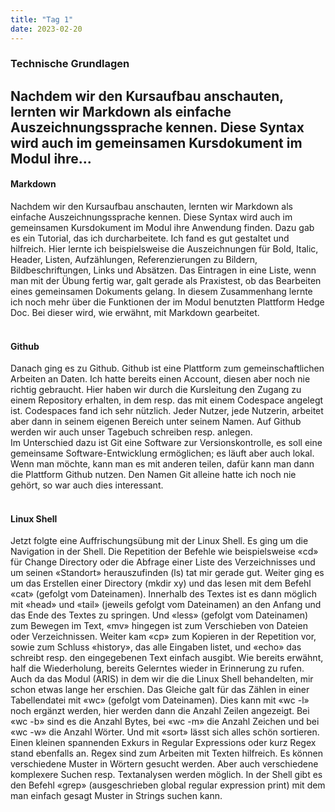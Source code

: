 ```yaml
---
title: "Tag 1"
date: 2023-02-20
---
```


### Technische Grundlagen
Nachdem wir den Kursaufbau anschauten, lernten wir Markdown als einfache Auszeichnungssprache kennen. Diese Syntax wird auch im gemeinsamen Kursdokument im Modul ihre...
---


#### **Markdown**

Nachdem wir den Kursaufbau anschauten, lernten wir Markdown als einfache Auszeichnungssprache kennen. Diese Syntax wird auch im gemeinsamen Kursdokument im Modul ihre Anwendung finden. Dazu gab es ein Tutorial, das ich durcharbeitete. Ich fand es gut gestaltet und hilfreich. Hier lernte ich beispielsweise die Auszeichnungen für Bold, Italic, Header, Listen, Aufzählungen, Referenzierungen zu Bildern, Bildbeschriftungen, Links und Absätzen. Das Eintragen in eine Liste, wenn man mit der Übung fertig war, galt gerade als Praxistest, ob das Bearbeiten eines gemeinsamen Dokuments gelang. In diesem Zusammenhang lernte ich noch mehr über die Funktionen der im Modul benutzten Plattform Hedge Doc. Bei dieser wird, wie erwähnt, mit Markdown gearbeitet.<br>
<br>
  <h4><b>Github</b></h4>
Danach ging es zu Github. Github ist eine Plattform zum gemeinschaftlichen Arbeiten an Daten. Ich hatte bereits einen Account, diesen aber noch nie richtig gebraucht. Hier haben wir durch die Kursleitung den Zugang zu einem Repository erhalten, in dem resp. das mit einem Codespace angelegt ist. Codespaces fand ich sehr nützlich. Jeder Nutzer, jede Nutzerin, arbeitet aber dann in seinem eigenen Bereich unter seinem Namen. Auf Github werden wir auch unser Tagebuch schreiben resp. anlegen.<br>
Im Unterschied dazu ist Git eine Software zur Versionskontrolle, es soll eine gemeinsame Software-Entwicklung ermöglichen; es läuft aber auch lokal. Wenn man möchte, kann man es mit anderen teilen, dafür kann man dann die Plattform Github nutzen. Den Namen Git alleine hatte ich noch nie gehört, so war auch dies interessant.<br>
  <br>
<h4><b>Linux Shell</b></h4>
Jetzt folgte eine Auffrischungsübung mit der Linux Shell. Es ging um die Navigation in der Shell. Die Repetition der Befehle wie beispielsweise «cd» für Change Directory oder die Abfrage einer Liste des Verzeichnisses und um seinen «Standort» herauszufinden (ls) tat mir gerade gut. Weiter ging es um das Erstellen einer Directory  (mkdir xy) und das lesen mit dem Befehl «cat» (gefolgt vom Dateinamen). Innerhalb des Textes ist es dann möglich mit «head» und «tail» (jeweils gefolgt vom Dateinamen) an den Anfang und das Ende des Textes zu springen. Und «less» (gefolgt vom Dateinamen) zum Bewegen im Text, «mv» hingegen ist zum Verschieben von Dateien oder Verzeichnissen. Weiter kam «cp» zum Kopieren in der Repetition vor, sowie zum Schluss «history», das alle Eingaben listet, und «echo» das schreibt resp. den eingegebenen Text einfach ausgibt. Wie bereits erwähnt, half die Wiederholung, bereits Gelerntes wieder in Erinnerung zu rufen. Auch da das Modul (ARIS) in dem wir die die Linux Shell behandelten, mir schon etwas lange her erschien.  
Das Gleiche galt für das Zählen in einer Tabellendatei mit «wc» (gefolgt vom Dateinamen). Dies kann mit «wc -l» noch ergänzt werden, hier werden dann die Anzahl Zeilen angezeigt. Bei «wc -b» sind es die Anzahl Bytes, bei «wc -m» die Anzahl Zeichen und bei «wc -w» die Anzahl Wörter. Und mit «sort» lässt sich alles schön sortieren.<br> 
Einen kleinen spannenden Exkurs in Regular Expressions oder kurz Regex stand ebenfalls an. Regex sind zum Arbeiten mit Texten hilfreich. Es können verschiedene Muster in Wörtern gesucht werden. Aber auch verschiedene komplexere Suchen resp. Textanalysen werden möglich. In der Shell gibt es den Befehl «grep» (ausgeschrieben global regular expression print) mit dem man einfach gesagt Muster in Strings suchen kann.   


